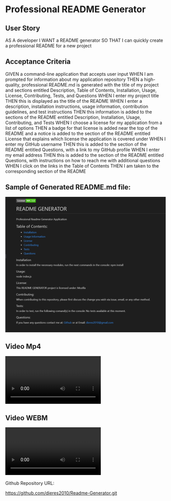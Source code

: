 # Professional README Generator


## User Story

AS A developer
I WANT a README generator
SO THAT I can quickly create a professional README for a new project

## Acceptance Criteria

GIVEN a command-line application that accepts user input
WHEN I am prompted for information about my application repository
THEN a high-quality, professional README.md is generated with the title of my project and sections entitled Description, Table of Contents, Installation, Usage, License, Contributing, Tests, and Questions
WHEN I enter my project title
THEN this is displayed as the title of the README
WHEN I enter a description, installation instructions, usage information, contribution guidelines, and test instructions
THEN this information is added to the sections of the README entitled Description, Installation, Usage, Contributing, and Tests
WHEN I choose a license for my application from a list of options
THEN a badge for that license is added near the top of the README and a notice is added to the section of the README entitled License that explains which license the application is covered under
WHEN I enter my GitHub username
THEN this is added to the section of the README entitled Questions, with a link to my GitHub profile
WHEN I enter my email address
THEN this is added to the section of the README entitled Questions, with instructions on how to reach me with additional questions
WHEN I click on the links in the Table of Contents
THEN I am taken to the corresponding section of the README

## Sample of Generated README.md file:

![Image](./Develop/Image/Readme.png)

## Video Mp4

![Video mp4](./Develop/video/ReadmeGenerator.mp4)

## Video WEBM

![video WEBM](./Develop/video/ReadmeGenerator.webm)



Github Repository URL:

https://github.com/dieres2010/Readme-Generator.git

